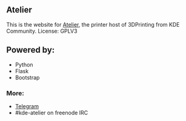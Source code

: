 ## Atelier
This is the website for [Atelier](https://atelier.kde.org), the printer host of 3DPrinting from KDE Community.
License: GPLV3

## Powered by:
- Python
- Flask
- Bootstrap

### More:
- [Telegram](https://t.me/KDEAtelier)
- #kde-atelier on freenode IRC
